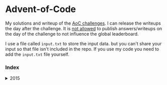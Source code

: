 # Advent-of-Code
My solutions and writeup of the [AoC challenges](https://adventofcode.com/).
I can release the writeups the day after the challenge. It is [not allowed](https://adventofcode.com/2015/about) to publish answers/writeups on the day of the challenge to not influence the global leaderboard.

I use a file called `input.txt` to store the input data. but you can't share your input so that file isn't included in the repo. If you use my code you need to add the `input.txt` file yourself.

### Index
<details>
  <summary>2015</summary>
  - <a href="2015/day-1">Day-1</a>
  <br>
  - <a href="2015/day-2">Day-2</a>
  <br>
  - <a href="2015/day-3">Day-3</a>
  <br>
  - <a href="2015/day-4">Day-4</a>
</details>

